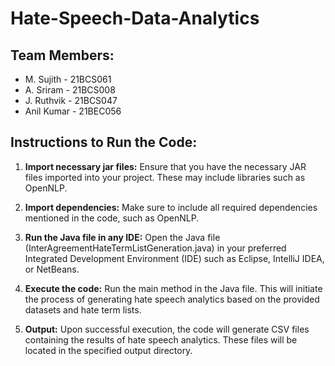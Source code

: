 # Hate-Speech-Data-Analytics

## Team Members:
- M. Sujith - 21BCS061
- A. Sriram - 21BCS008
- J. Ruthvik - 21BCS047
- Anil Kumar - 21BEC056

## Instructions to Run the Code:

1. **Import necessary jar files:** Ensure that you have the necessary JAR files imported into your project. These may include libraries such as OpenNLP.

2. **Import dependencies:** Make sure to include all required dependencies mentioned in the code, such as OpenNLP.

3. **Run the Java file in any IDE:** Open the Java file (InterAgreementHateTermListGeneration.java) in your preferred Integrated Development Environment (IDE) such as Eclipse, IntelliJ IDEA, or NetBeans.

4. **Execute the code:** Run the main method in the Java file. This will initiate the process of generating hate speech analytics based on the provided datasets and hate term lists.

5. **Output:** Upon successful execution, the code will generate CSV files containing the results of hate speech analytics. These files will be located in the specified output directory.

